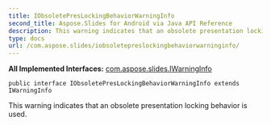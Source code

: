 ```yaml
---
title: IObsoletePresLockingBehaviorWarningInfo
second_title: Aspose.Slides for Android via Java API Reference
description: This warning indicates that an obsolete presentation locking behavior is used.
type: docs
url: /com.aspose.slides/iobsoletepreslockingbehaviorwarninginfo/
---
```

**All Implemented Interfaces:**
[com.aspose.slides.IWarningInfo](../../com.aspose.slides/iwarninginfo)
```
public interface IObsoletePresLockingBehaviorWarningInfo extends IWarningInfo
```

This warning indicates that an obsolete presentation locking behavior is used.
